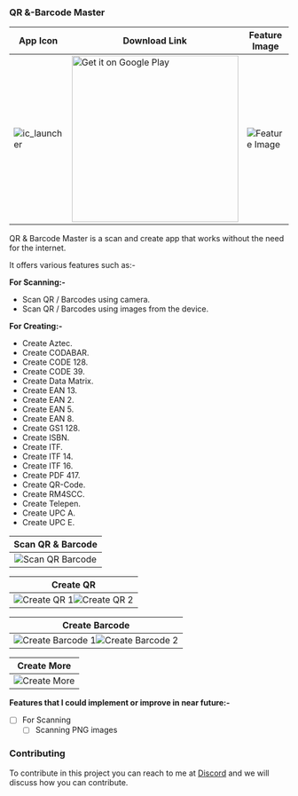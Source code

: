 ### QR &-Barcode Master

| App Icon | Download Link | Feature Image |
| ------------- | ------------- | ------------- |
| ![ic_launcher](https://user-images.githubusercontent.com/85361211/132852693-c4d159b6-c92e-4274-8acc-b1a883055818.png) | <a href='https://play.google.com/store/apps/details?id=com.pureinfoapps.android.apps.filestools'><img alt='Get it on Google Play' src='https://play.google.com/intl/en_us/badges/images/generic/en_badge_web_generic.png' width='300px'/></a> | ![Feature Image](https://user-images.githubusercontent.com/85361211/132852766-ee3ec264-9333-44fe-9c4a-cc7418088e6f.png) |

QR & Barcode Master is a scan and create app that works without the need for the internet.

It offers various features such as:-

**For Scanning:-**
-  Scan QR / Barcodes using camera.
-  Scan QR / Barcodes using images from the device.

**For Creating:-**
-  Create Aztec.
-  Create CODABAR.
-  Create CODE 128.
-  Create CODE 39.
-  Create Data Matrix.
-  Create EAN 13.
-  Create EAN 2.
-  Create EAN 5.
-  Create EAN 8.
-  Create GS1 128.
-  Create ISBN.
-  Create ITF.
-  Create ITF 14.
-  Create ITF 16.
-  Create PDF 417.
-  Create QR-Code.
-  Create RM4SCC.
-  Create Telepen.
-  Create UPC A.
-  Create UPC E.

| Scan QR & Barcode |
| :----: |
|![Scan QR   Barcode](https://user-images.githubusercontent.com/85361211/132853165-da30985b-b587-4f6e-bcee-270787e15e70.png)|

| Create QR |
| :----: |
|![Create QR 1](https://user-images.githubusercontent.com/85361211/132853234-ec80e108-b1e5-4523-b007-f936dd564ad8.png)![Create QR 2](https://user-images.githubusercontent.com/85361211/132853248-bceb5959-6699-449a-94ea-f0d307c1ebfc.png)|

| Create Barcode |
| :----: |
|![Create Barcode 1](https://user-images.githubusercontent.com/85361211/132853313-8d150a58-a8c9-42b5-b899-c076d84727d9.png)![Create Barcode 2](https://user-images.githubusercontent.com/85361211/132853330-f9fafe74-d7e8-4088-85ca-8d491ed00633.png)|

| Create More |
| :----: |
|![Create More](https://user-images.githubusercontent.com/85361211/132853353-37841a9d-1e9e-4b3c-aa7d-7d00de9138d3.png)|

**Features that I could implement or improve in near future:-**
- [ ] For Scanning
    - [ ] Scanning PNG images

### Contributing

To contribute in this project you can reach to me at [Discord](https://discordapp.com/users/546260843902271515/) and we will discuss how you can contribute.
